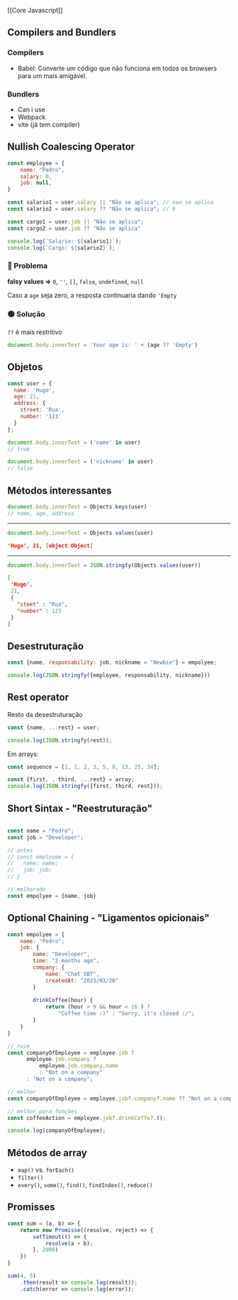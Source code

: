
[[Core Javascript]]

## Compilers and Bundlers

### Compilers

- Babel: Converte um código que não funciona em todos os browsers para um mais amigável.

### Bundlers

- Can i use
- Webpack
- vite (já tem compiler)

## Nullish Coalescing Operator

```js
const employee = {
	name: "Pedro",
	salary: 0, 
	job: null, 
}

const salario1 = user.salary || "Não se aplica"; // nao se aplica
const salario2 = user.salary ?? "Não se aplica"; // 0

const cargo1 = user.job || "Não se aplica";
const cargo2 = user.job ?? "Não se aplica"

console.log(`Salario: ${salario1}`);
console.log(`Cargo: ${salario2}`);
```

### 🚩 Problema

**falsy values =>** `0`, `''`, `[]`, `false`, `undefined`, `null`

Caso a `age` seja zero, a resposta continuaria dando `'Empty`

### 🟢 Solução

`??` é mais restritivo

```js
document.body.innerText = 'Your age is: ' + (age ?? 'Empty')
```

## Objetos

```js
const user = {
  name: 'Hugo',
  age: 21,
  address: {
    street: 'Rua',
    number: '123'
  }
};

document.body.innerText = ('name' in user) 
// true

document.body.innerText = ('nickname' in user) 
// false
```

## Métodos interessantes

```js
document.body.innerText = Objects.keys(user)
// name, age, address
```

----

```js
document.body.innerText = Objects.values(user)
```

```json
'Hugo', 21, [object Object]
```
------

```js
document.body.innerText = JSON.stringfy(Objects.values(user))
```

```json
[
 'Hugo',
 21,
 {
   "steet" : "Rua",
   "number" : 123
 } 
]
```

## Desestruturação

```js
const {name, responsability: job, nickname = "Newbie"} = empolyee;

console.log(JSON.stringfy({employee, responsability, nickname}))
```

## Rest operator

Resto da desestruturação

```js
const {name, ...rest} = user;

console.log(JSON.stringfy(rest));
```

Em arrays:
```js
const sequence = [1, 1, 2, 3, 5, 8, 13, 25, 34];

const {first, , third, ...rest} = array;
console.log(JSON.stringfy({first, third, rest}));
```

## Short Sintax - "Reestruturação"

```js

const name = "Pedro";
const job = "Developer";

// antes
// const employee = {
//   name: name;
//   job: job;
// }

// melhorado
const empolyee = {name, job}

```

## Optional Chaining - "Ligamentos opicionais"

```js
const empolyee = {
	name: "Pedro";
	job: {
		name: "Developer",
		time: "2 months ago",
		company: {
			name: "Chat SBT",
			createdAt: "2023/03/20"
		}
		
		drinkCoffee(hour) {
			return (hour > 9 && hour < 16 ) ?
				"Coffee time :)" : "Sorry, it's closed :/";
		}
	}
}

// ruim
const companyOfEmployee = employee.job ?
	  employee.job.company ?
		  employee.job.company.name 
		  : "Not on a company"
	  : "Not on a company";

// melhor
const companyOfEmployee = employee.job?.company?.name ?? "Not on a company";

// melhor para funções
const coffeeAction = employee.job?.drinkCoffe?.();

console.log(companyOfEmployee);
```

## Métodos de array

- `map()` vs. `forEach()`
- `filter()`
- `every()`, `some()`, `find()`, `findIndex()`, `reduce()`

## Promisses

```js
const sum = (a, b) => {
	return new Promisse((resolve, reject) => {
		setTimout(() => {
			resolve(a + b);
		}, 2000)
	})
}

sum(4, 5)
	.then(result => console.log(result));
	.catch(error => console.log(error));
```


